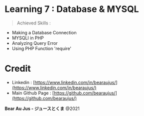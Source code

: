 # Learning 7 : Database & MYSQL
> Achieved Skills :
+ Making a Database Connection
+ MYSQLI in PHP
+ Analyzing Query Error
+ Using PHP Function 'require'

# Credit
+ Linkedin : [https://www.linkedin.com/in/bearaujus/](https://www.linkedin.com/in/bearaujus/)
+ Main Github Page : [https://github.com/bearaujus/](https://github.com/bearaujus/)

**Bear Au Jus - ジュースとくま** @2021
